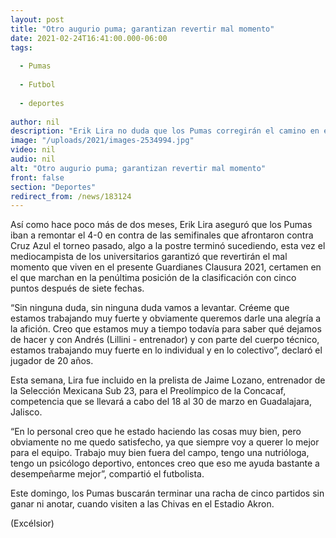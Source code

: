 ```yaml
---
layout: post
title: "Otro augurio puma; garantizan revertir mal momento"
date: 2021-02-24T16:41:00.000-06:00
tags:
  
  - Pumas
  
  - Futbol
  
  - deportes
  
author: nil
description: "Erik Lira no duda que los Pumas corregirán el camino en este Clausura 2021. No queda satisfecho"
image: "/uploads/2021/images-2534994.jpg"
video: nil
audio: nil
alt: "Otro augurio puma; garantizan revertir mal momento"
front: false
section: "Deportes"
redirect_from: /news/183124
---
```


Así como hace poco más de dos meses, Erik Lira aseguró que los Pumas iban a remontar el 4-0 en contra de las semifinales que afrontaron contra Cruz Azul el torneo pasado, algo a la postre terminó sucediendo, esta vez el mediocampista de los universitarios garantizó que revertirán el mal momento que viven en el presente Guardianes Clausura 2021, certamen en el que marchan en la penúltima posición de la clasificación con cinco puntos después de siete fechas. 

“Sin ninguna duda, sin ninguna duda vamos a levantar. Créeme que estamos trabajando muy fuerte y obviamente queremos darle una alegría a la afición. Creo que estamos muy a tiempo todavía para saber qué dejamos de hacer y con Andrés (Lillini - entrenador) y con parte del cuerpo técnico, estamos trabajando muy fuerte en lo individual y en lo colectivo”, declaró el jugador de 20 años. 

Esta semana, Lira fue incluido en la prelista de Jaime Lozano, entrenador de la Selección Mexicana Sub 23, para el Preolímpico de la Concacaf, competencia que se llevará a cabo del 18 al 30 de marzo en Guadalajara, Jalisco. 

“En lo personal creo que he estado haciendo las cosas muy bien, pero obviamente no me quedo satisfecho, ya que siempre voy a querer lo mejor para el equipo. Trabajo muy bien fuera del campo, tengo una nutrióloga, tengo un psicólogo deportivo, entonces creo que eso me ayuda bastante a desempeñarme mejor”, compartió el futbolista. 

Este domingo, los Pumas buscarán terminar una racha de cinco partidos sin ganar ni anotar, cuando visiten a las Chivas en el Estadio Akron. 

(Excélsior)